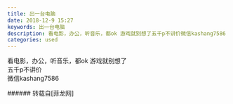```yaml
---
title: 出一台电脑
date: 2018-12-9 15:27
keywords: 出一台电脑
description: 看电影，办公，听音乐，都ok 游戏就别想了五千p不讲价微信kashang7586
categories: used
---
```

<td class="t_f" id="postmessage_2436362">

看电影，办公，听音乐，都ok 游戏就别想了<br/>
五千p不讲价<br/>
微信kashang7586<br/>
</td>
###### 转载自[菲龙网]